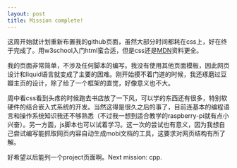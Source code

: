 ```yaml
---
layout: post
title: Mission complete!
---
```


这周开始就计划重新布置我的github页面，虽然大部分时间都耗在css上，好在终于完成了。用w3school入门html蛮合适，但是css还是[MDN](https://developer.mozilla.org/zh-CN/)资料更全。

我的页面非常简单，不涉及任何脚本的编写。我没有使用其他页面模板，因此网页设计和liquid语言就变成了主要的困难。刚开始摸不着门道的时候，我还琢磨过豆瓣主页的设计，除了给了一个框架的直觉，好像意义也不大。

周中看css看到头疼的时候跑去书店放了一下风，可以学的东西还有很多，特别软硬件的结合嵌入式系统的开发。当然这得是很久之后的事了，目前连基本的编程语言和操作系统知识我还不够熟悉（不过我一想到适合教学的raspberry-pi就有点小兴奋）。另一方面，js脚本也可以试着学习。这一次的尝试也有意义，因为我想自己尝试编写能抓取网页内容自动生成mobi文档的工具，这要求对网页结构有所了解。

好希望以后能列一个project页面啊。Next mission: cpp.
